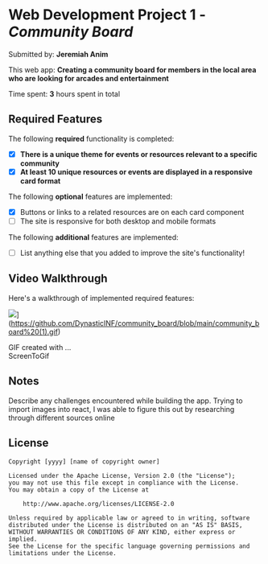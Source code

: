 

# Web Development Project 1 - *Community Board*

Submitted by: **Jeremiah Anim**

This web app: **Creating a community board for members in the local area who are looking for arcades and entertainment**

Time spent: **3** hours spent in total

## Required Features

The following **required** functionality is completed:

- [X] **There is a unique theme for events or resources relevant to a specific community**
- [X] **At least 10 unique resources or events are displayed in a responsive card format**

The following **optional** features are implemented:

- [X] Buttons or links to a related resources are on each card component
- [ ] The site is responsive for both desktop and mobile formats

The following **additional** features are implemented:

* [ ] List anything else that you added to improve the site's functionality!

## Video Walkthrough

Here's a walkthrough of implemented required features:

![](https://github.com/community_board/Your_GIF_Name.gif)](https://github.com/DynasticINF/community_board/blob/main/community_board%20(1).gif)

<!-- Replace this with whatever GIF tool you used! -->
GIF created with ...  
ScreenToGif

## Notes

Describe any challenges encountered while building the app.
Trying to import images into react, I was able to figure this out by researching through different sources online

## License

    Copyright [yyyy] [name of copyright owner]

    Licensed under the Apache License, Version 2.0 (the "License");
    you may not use this file except in compliance with the License.
    You may obtain a copy of the License at

        http://www.apache.org/licenses/LICENSE-2.0

    Unless required by applicable law or agreed to in writing, software
    distributed under the License is distributed on an "AS IS" BASIS,
    WITHOUT WARRANTIES OR CONDITIONS OF ANY KIND, either express or implied.
    See the License for the specific language governing permissions and
    limitations under the License.
